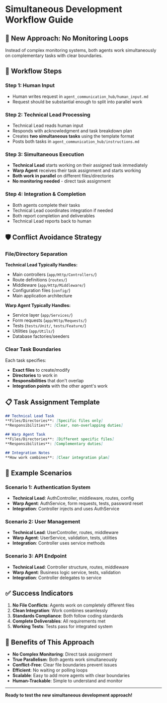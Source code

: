 # Simultaneous Development Workflow Guide

## 🎯 New Approach: No Monitoring Loops

Instead of complex monitoring systems, both agents work simultaneously on complementary tasks with clear boundaries.

## 🔄 Workflow Steps

### Step 1: Human Input
- Human writes request in `agent_communication_hub/human_input.md`
- Request should be substantial enough to split into parallel work

### Step 2: Technical Lead Processing
- Technical Lead reads human input
- Responds with acknowledgment and task breakdown plan
- Creates **two simultaneous tasks** using the template format
- Posts both tasks in `agent_communication_hub/instructions.md`

### Step 3: Simultaneous Execution
- **Technical Lead** starts working on their assigned task immediately
- **Warp Agent** receives their task assignment and starts working
- **Both work in parallel** on different files/directories
- **No monitoring needed** - direct task assignment

### Step 4: Integration & Completion
- Both agents complete their tasks
- Technical Lead coordinates integration if needed
- Both report completion and deliverables
- Technical Lead reports back to human

## 🛡️ Conflict Avoidance Strategy

### File/Directory Separation

**Technical Lead Typically Handles:**
- Main controllers (`app/Http/Controllers/`)
- Route definitions (`routes/`)
- Middleware (`app/Http/Middleware/`)
- Configuration files (`config/`)
- Main application architecture

**Warp Agent Typically Handles:**
- Service layer (`app/Services/`)
- Form requests (`app/Http/Requests/`)
- Tests (`tests/Unit/`, `tests/Feature/`)
- Utilities (`app/Utils/`)
- Database factories/seeders

### Clear Task Boundaries
Each task specifies:
- **Exact files** to create/modify
- **Directories** to work in
- **Responsibilities** that don't overlap
- **Integration points** with the other agent's work

## 📋 Task Assignment Template

```markdown
## Technical Lead Task
**Files/Directories**: [Specific files only]
**Responsibilities**: [Clear, non-overlapping duties]

## Warp Agent Task  
**Files/Directories**: [Different specific files]
**Responsibilities**: [Complementary duties]

## Integration Notes
**How work combines**: [Clear integration plan]
```

## 🧪 Example Scenarios

### Scenario 1: Authentication System
- **Technical Lead**: AuthController, middleware, routes, config
- **Warp Agent**: AuthService, form requests, tests, password reset
- **Integration**: Controller injects and uses AuthService

### Scenario 2: User Management
- **Technical Lead**: UserController, routes, middleware
- **Warp Agent**: UserService, validation, tests, utilities
- **Integration**: Controller uses service methods

### Scenario 3: API Endpoint
- **Technical Lead**: Controller structure, routes, middleware
- **Warp Agent**: Business logic service, tests, validation
- **Integration**: Controller delegates to service

## ✅ Success Indicators

1. **No File Conflicts**: Agents work on completely different files
2. **Clean Integration**: Work combines seamlessly
3. **Standards Compliance**: Both follow coding standards
4. **Complete Deliverables**: All requirements met
5. **Working Tests**: Tests pass for integrated system

## 🚀 Benefits of This Approach

- **No Complex Monitoring**: Direct task assignment
- **True Parallelism**: Both agents work simultaneously
- **Conflict-Free**: Clear file boundaries prevent issues
- **Efficient**: No waiting or polling loops
- **Scalable**: Easy to add more agents with clear boundaries
- **Human-Trackable**: Simple to understand and monitor

---

**Ready to test the new simultaneous development approach!**
